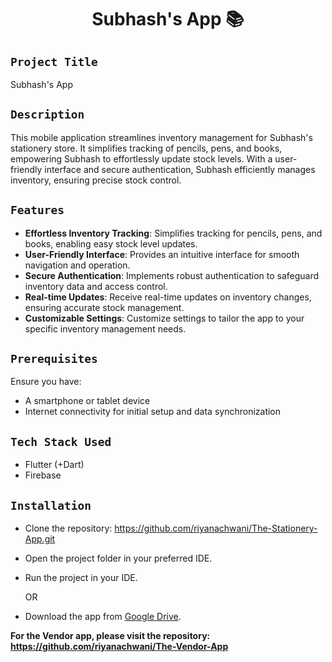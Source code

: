 <h1 align="center">
  <a href="# Subhash's App"></a>
   Subhash's App 📚
</h1>

## `Project Title`
Subhash's App

## `Description`
This mobile application streamlines inventory management for Subhash's stationery store. It simplifies tracking of pencils, pens, and books, empowering Subhash to effortlessly update stock levels. With a user-friendly interface and secure authentication, Subhash efficiently manages inventory, ensuring precise stock control.


## `Features`
- **Effortless Inventory Tracking**: Simplifies tracking for pencils, pens, and books, enabling easy stock level updates.
- **User-Friendly Interface**: Provides an intuitive interface for smooth navigation and operation.
- **Secure Authentication**: Implements robust authentication to safeguard inventory data and access control.
- **Real-time Updates**: Receive real-time updates on inventory changes, ensuring accurate stock management.
- **Customizable Settings**: Customize settings to tailor the app to your specific inventory management needs.


## `Prerequisites`
Ensure you have:
- A smartphone or tablet device
- Internet connectivity for initial setup and data synchronization

## `Tech Stack Used`
- Flutter (+Dart)
- Firebase

## `Installation`
- Clone the repository: https://github.com/riyanachwani/The-Stationery-App.git
- Open the project folder in your preferred IDE.
- Run the project in your IDE.

  OR

- Download the app from [Google Drive](https://drive.google.com/file/d/1O-Tst34LVq2Rb7bVuMRYD4xLtjFljIl8/view?usp=drive_link).

**For the Vendor app, please visit the repository: https://github.com/riyanachwani/The-Vendor-App**
